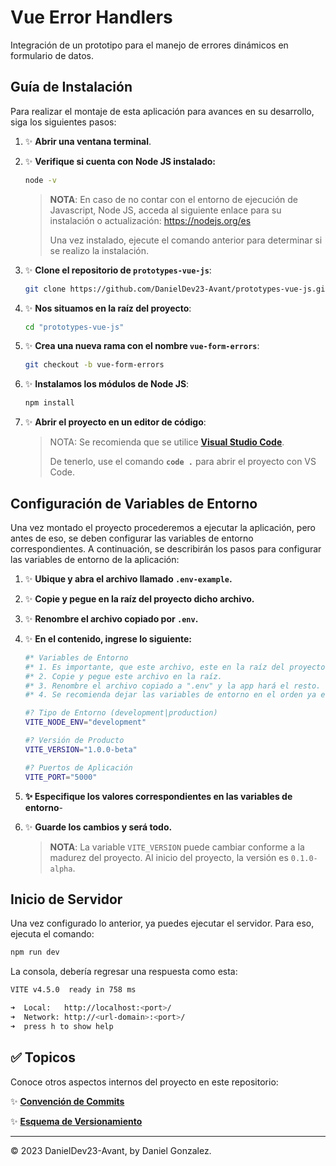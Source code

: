 # **Vue Error Handlers**

Integración de un prototipo para el manejo de errores dinámicos en formulario de datos.

## **Guía de Instalación**

Para realizar el montaje de esta aplicación para avances en su desarrollo, siga los siguientes pasos:

1. ✨ **Abrir una ventana terminal**.

2. ✨ **Verifique si cuenta con Node JS instalado:**

    ```sh
    node -v
    ```

    > **NOTA**: En caso de no contar con el entorno de ejecución de Javascript, Node JS, acceda al siguiente enlace para su instalación o actualización:
    > https://nodejs.org/es
    > 
    > Una vez instalado, ejecute el comando anterior para determinar si se realizo la instalación.

3. ✨ **Clone el repositorio de `prototypes-vue-js`**:

    ```sh
    git clone https://github.com/DanielDev23-Avant/prototypes-vue-js.git 
    ```

4. ✨ **Nos situamos en la raíz del proyecto**:

    ```sh
    cd "prototypes-vue-js"
    ```

5. ✨ **Crea una nueva rama con el nombre `vue-form-errors`**: 

    ```sh
    git checkout -b vue-form-errors
    ```

6. ✨ **Instalamos los módulos de Node JS**:

    ```sh
    npm install
    ```

7. ✨ **Abrir el proyecto en un editor de código**:

    > NOTA: Se recomienda que se utilice **[Visual Studio Code](https://code.visualstudio.com/download)**. 
    >
    > De tenerlo, use el comando **`code .`** para abrir el proyecto con VS Code.

## **Configuración de Variables de Entorno**

Una vez montado el proyecto procederemos a ejecutar la aplicación, pero antes de eso, se deben configurar las variables de entorno correspondientes. A continuación, se describirán los pasos para configurar las variables de entorno de la aplicación:

1. ✨ **Ubique y abra el archivo llamado `.env-example`.**

2. ✨ **Copie y pegue en la raíz del proyecto dicho archivo.**

3. ✨ **Renombre el archivo copiado por `.env`.**

4. ✨ **En el contenido, ingrese lo siguiente:** 

    ```sh
    #* Variables de Entorno
    #* 1. Es importante, que este archivo, este en la raíz del proyecto.
    #* 2. Copie y pegue este archivo en la raíz.
    #* 3. Renombre el archivo copiado a ".env" y la app hará el resto.
    #* 4. Se recomienda dejar las variables de entorno en el orden ya especifícado.

    #? Tipo de Entorno (development|production)
    VITE_NODE_ENV="development"

    #? Versión de Producto
    VITE_VERSION="1.0.0-beta"

    #? Puertos de Aplicación
    VITE_PORT="5000"
    ```

5. **✨ Especifique los valores correspondientes en las variables de entorno**-

6. ✨ **Guarde los cambios y será todo.**

    > **NOTA**: La variable `VITE_VERSION` puede cambiar conforme a la madurez del proyecto. Al inicio del proyecto, la versión es `0.1.0-alpha`.

## **Inicio de Servidor**

Una vez configurado lo anterior, ya puedes ejecutar el servidor. Para eso, ejecuta el comando:

```sh
npm run dev
```

La consola, debería regresar una respuesta como esta:

```sh
VITE v4.5.0  ready in 758 ms

➜  Local:   http://localhost:<port>/
➜  Network: http://<url-domain>:<port>/
➜  press h to show help
```

## ✅ **Topicos**

Conoce otros aspectos internos del proyecto en este repositorio:

✨ **[Convención de Commits](./CONVENTIONAL_COMMITS.md)**

✨ **[Esquema de Versionamiento](./VERSIONING_SCHEME.md)**

---
© 2023 DanielDev23-Avant, by Daniel Gonzalez.